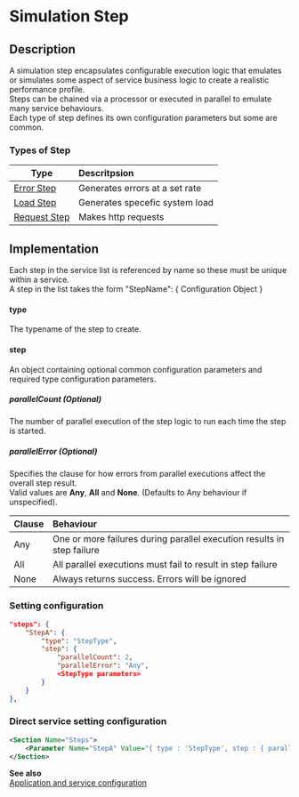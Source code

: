 # Simulation Step

## Description
A simulation step encapsulates configurable execution logic that emulates or simulates some aspect of service business logic to create a realistic performance profile.<br/>
Steps can be chained via a processor or executed in parallel to emulate many service behaviours.<br/>
Each type of step defines its own configuration parameters but some are common.

### Types of Step
| Type          | Descritpsion  |
| ------------- |:------------- |
| [Error Step](./ErrorStep.md) | Generates errors at a set rate |
| [Load Step](./LoadStep.md) | Generates specefic system load |
| [Request Step](./RequestStep.md) | Makes http requests |


## Implementation
Each step in the service list is referenced by name so these must be unique within a service.<br/>
A step in the list takes the form "StepName": { Configuration Object }

#### type
The typename of the step to create.

#### step
An object containing optional common configuration parameters and required type configuration parameters.

##### parallelCount (Optional)
The number of parallel execution of the step logic to run each time the step is started.

##### parallelError (Optional)
Specifies the clause for how errors from parallel executions affect the overall step result.<br>
Valid values are __Any__, __All__ and __None__. (Defaults to Any behaviour if unspecified).

| Clause        | Behaviour     |
| ------------- |:------------- |
| Any           | One or more failures during parallel execution results in step failure |
| All           | All parallel executions must fail to result in step failure | 
| None          | Always returns success. Errors will be ignored |


### Setting configuration
```json
"steps": {
    "StepA": { 
        "type": "StepType",
        "step": {
            "parallelCount": 2,
            "parallelError": "Any",
            <StepType parameters>
        }
    }
},
```

### Direct service setting configuration
```xml
<Section Name="Steps">
    <Parameter Name="StepA" Value="{ type : 'StepType', step : { parallelCount : 2, parallelError : 'Any', <StepType parameters> } }" />
</Section>
```

__See also__<br/>
[Application and service configuration](../ApplicationAndServices.md)